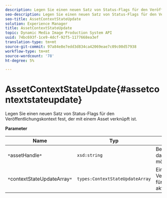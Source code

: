 ```yaml
---
description: Legen Sie einen neuen Satz von Status-Flags für den Veröffentlichungskontext fest, der mit einem Asset verknüpft ist.
seo-description: Legen Sie einen neuen Satz von Status-Flags für den Veröffentlichungskontext fest, der mit einem Asset verknüpft ist.
seo-title: AssetContextStateUpdate
solution: Experience Manager
title: AssetContextStateUpdate
topic: Dynamic Media Image Production System API
uuid: 74bc693f-1ce9-4dcf-92f5-1177668ea3ef
translation-type: tm+mt
source-git-commit: 97a84e8e7edd3d834ca42069eae7c09c00d57938
workflow-type: tm+mt
source-wordcount: '78'
ht-degree: 5%

---
```



# AssetContextStateUpdate{#assetcontextstateupdate}

Legen Sie einen neuen Satz von Status-Flags für den Veröffentlichungskontext fest, der mit einem Asset verknüpft ist.

**Parameter**

| Name | Typ | Beschreibung |
|---|---|---|
| `*`assetHandle`*` | `xsd:string` | Behandeln Sie das Asset, das Sie aktualisieren möchten. |
| `*`contextStateUpdateArray`*` | `types:ContextStateUpdateArray` | Ein Array mit Status für Veröffentlichungskontakte für das Asset, das Sie aktualisieren möchten. |

